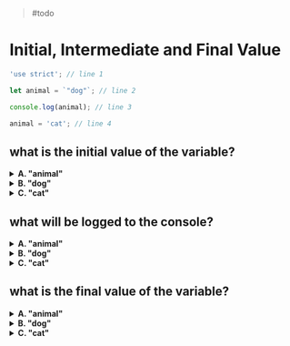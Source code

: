 > #todo

# Initial, Intermediate and Final Value

```js
'use strict'; // line 1

let animal = `"dog"`; // line 2

console.log(animal); // line 3

animal = 'cat'; // line 4
```

## what is the initial value of the variable?

<details>
<summary><strong>A. "animal"</strong></summary>
<br>

Nope. `"animal"` is the _name_ of the variable, not the value stored inside it.

The only way to have `"animal"` initialized in our variable would be like this:

```js
let animal = `"animal"`;
```

</details>
<details>
<summary><strong>B. "dog"</strong></summary>
<br>

Yup! `"dog"` is the _initial value_ of our variable.

It will later be assigned a different value, but it is initialized with `"dog"`

</details>
<details>
<summary><strong>C. "cat"</strong></summary>
<br>

Nope. "cat" _is_ assigned to our variable, but _after_ the variable has been
declared and initialized.

</details>

## what will be logged to the console?

<details>
<summary><strong>A. "animal"</strong></summary>
<br>

Nope. `"animal"` is the _name_ of the variable, not the value stored inside it.

When you log a variable to the console the _value_ will be displayed.

</details>
<details>
<summary><strong>B. "dog"</strong></summary>
<br>

Correct! The log statement is _before_ the reassignment, so it will log the
first value stored in `animal`.

</details>
<details>
<summary><strong>C. "cat"</strong></summary>
<br>

Nope. "cat" is assigned to `animal` _after_ the log statement.

</details>

## what is the final value of the variable?

<details>
<summary><strong>A. "animal"</strong></summary>
<br>

Nope. `"animal"` is the _name_ of the variable, not the value stored inside it.

the only way to have `"animal"` stored in our variable would be to _assign_ that
string value:

```js
let animal = `"dog"`;

animal = `"animal"`;
```

</details>
<details>
<summary><strong>B. "dog"</strong></summary>
<br>

Nope. `"dog"` is the _initial value_ of our variable, but the variable is
reassigned on the last line.

</details>
<details>
<summary><strong>C. "cat"</strong></summary>
<br>

Correct! "cat" is the last value assigned to the variable in this program. it's
final value will be "cat".

</details>
